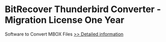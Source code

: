 # BitRecover Thunderbird Converter - Migration License One Year
Software to Convert MBOX Files
[>> Detailed information](https://secure.shareit.com/shareit/product.html?productid=301011899&affiliateid=200057808)